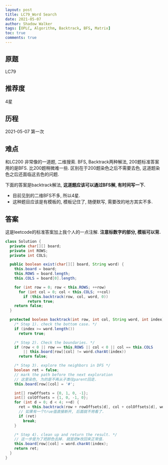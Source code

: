 ```yaml
---
layout: post
title: LC79_Word Search
date: 2021-05-07
author: Shadow Walker
tags: [OPLC, Algorithm, Backtrack, BFS, Matrix]
toc: true
comments: true
---
```



## 原题
LC79
## 推荐度
4星
## 历程
2021-05-07 第一次

## 难点

和LC200 非常像的一道题, 二维搜索. BFS, Backtrack两种解法, 200题标准答案用的是BFS. 比200题稍微难一些. 区别在于200题染色之后不需要去色, 这道题染色之后还面临这去色的问题. 

下面的答案是backtrack解法, **这道题应该可以通过BFS解, 有时间写一下.**

- 目前见到的二维BFS不多, 所以4星. 
- 这种题目应该是有模板的, 模板记住了, 随便默写, 需要改的地方其实不多. 

## 答案

这是leetcode的标准答案加上我个人的一点注解.  **注意标数字的部分, 模板可以背.**

```java
class Solution {
  private char[][] board;
  private int ROWS;
  private int COLS;

  public boolean exist(char[][] board, String word) {
    this.board = board;
    this.ROWS = board.length;
    this.COLS = board[0].length;

    for (int row = 0; row < this.ROWS; ++row)
      for (int col = 0; col < this.COLS; ++col)
        if (this.backtrack(row, col, word, 0))
          return true;
    return false;
  }

  protected boolean backtrack(int row, int col, String word, int index) {
    /* Step 1). check the bottom case. */
    if (index >= word.length())
      return true;

    /* Step 2). Check the boundaries. */
    if (row < 0 || row == this.ROWS || col < 0 || col == this.COLS
        || this.board[row][col] != word.charAt(index))
      return false;

    /* Step 3). explore the neighbors in DFS */
    boolean ret = false;
    // mark the path before the next exploration
    // 这里染色, 为的是不再从子类往parent回走. 
    this.board[row][col] = '#';

    int[] rowOffsets = {0, 1, 0, -1};
    int[] colOffsets = {1, 0, -1, 0};
    for (int d = 0; d < 4; ++d) {
      ret = this.backtrack(row + rowOffsets[d], col + colOffsets[d], word, index + 1);
      // 如果有一个true值直接断开, 后面就不用看了. 
      if (ret)
        break;
    }

    /* Step 4). clean up and return the result. */
    // 这一步是为了把颜色去掉. 就是把#改回来正常值. 
    this.board[row][col] = word.charAt(index);
    return ret;
  }
}
```
